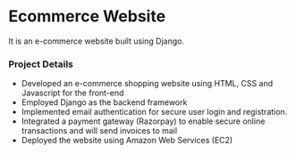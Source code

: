 # Ecommerce Website
It is an e-commerce website built using Django.

### Project Details
* Developed an e-commerce shopping website using HTML, CSS and Javascript for the front-end
* Employed Django as the backend framework 
* Implemented email authentication for secure user login and registration.
* Integrated a payment gateway (Razorpay) to enable secure online transactions and will send invoices to mail
* Deployed the website using Amazon Web Services (EC2)
